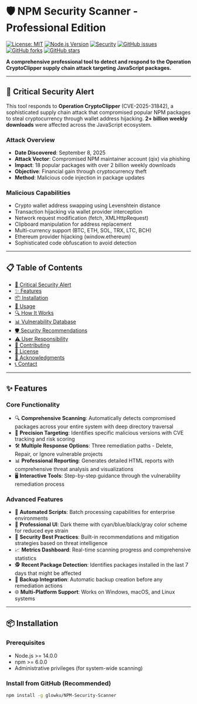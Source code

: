 # 🛡️ NPM Security Scanner - Professional Edition

[![License: MIT](https://img.shields.io/badge/License-MIT-yellow.svg)](https://opensource.org/licenses/MIT)
[![Node.js Version](https://img.shields.io/badge/node-%3E%3D14.0.0-brightgreen.svg)](https://nodejs.org/)
[![Security](https://img.shields.io/badge/security-critical-red.svg)](https://cve.mitre.org)
[![GitHub issues](https://img.shields.io/github/issues/glowku/NPM-Security-Scanner.svg)](https://github.com/glowku/NPM-Security-Scanner/issues)
[![GitHub forks](https://img.shields.io/github/forks/glowku/NPM-Security-Scanner.svg?style=social)](https://github.com/glowku/NPM-Security-Scanner/network)
[![GitHub stars](https://img.shields.io/github/stars/glowku/NPM-Security-Scanner.svg?style=social)](https://github.com/glowku/NPM-Security-Scanner/stargazers)

**A comprehensive professional tool to detect and respond to the Operation CryptoClipper supply chain attack targeting JavaScript packages.**

---

## 🚨 Critical Security Alert

This tool responds to **Operation CryptoClipper** (CVE-2025-31842), a sophisticated supply chain attack that compromised popular NPM packages to steal cryptocurrency through wallet address hijacking. **2+ billion weekly downloads** were affected across the JavaScript ecosystem.

### Attack Overview
- **Date Discovered**: September 8, 2025
- **Attack Vector**: Compromised NPM maintainer account (qix) via phishing
- **Impact**: 18 popular packages with over 2 billion weekly downloads
- **Objective**: Financial gain through cryptocurrency theft
- **Method**: Malicious code injection in package updates

### Malicious Capabilities
- Crypto wallet address swapping using Levenshtein distance
- Transaction hijacking via wallet provider interception
- Network request modification (fetch, XMLHttpRequest)
- Clipboard manipulation for address replacement
- Multi-currency support (BTC, ETH, SOL, TRX, LTC, BCH)
- Ethereum provider hijacking (window.ethereum)
- Sophisticated code obfuscation to avoid detection

---

## 📋 Table of Contents

- [🚨 Critical Security Alert](#-critical-security-alert)
- [✨ Features](#-features)
- [📦 Installation](#-installation)
- [🚀 Usage](#-usage)
- [🔍 How It Works](#-how-it-works)
- [📊 Vulnerability Database](#-vulnerability-database)
- [🛡️ Security Recommendations](#-security-recommendations)
- [⚠️ User Responsibility](#-user-responsibility)
- [🤝 Contributing](#-contributing)
- [📄 License](#-license)
- [🙏 Acknowledgments](#-acknowledgments)
- [📞 Contact](#-contact)

---

## ✨ Features

### Core Functionality
- 🔍 **Comprehensive Scanning**: Automatically detects compromised packages across your entire system with deep directory traversal
- 🎯 **Precision Targeting**: Identifies specific malicious versions with CVE tracking and risk scoring
- 🛠️ **Multiple Response Options**: Three remediation paths - Delete, Repair, or Ignore vulnerable projects
- 📊 **Professional Reporting**: Generates detailed HTML reports with comprehensive threat analysis and visualizations
- 🖥️ **Interactive Tools**: Step-by-step guidance through the vulnerability remediation process

### Advanced Features
- 🔄 **Automated Scripts**: Batch processing capabilities for enterprise environments
- 🎨 **Professional UI**: Dark theme with cyan/blue/black/gray color scheme for reduced eye strain
- 🔐 **Security Best Practices**: Built-in recommendations and mitigation strategies based on threat intelligence
- 📈 **Metrics Dashboard**: Real-time scanning progress and comprehensive statistics
- 🕵️ **Recent Package Detection**: Identifies packages installed in the last 7 days that might be affected
- 💾 **Backup Integration**: Automatic backup creation before any remediation actions
- 🌐 **Multi-Platform Support**: Works on Windows, macOS, and Linux systems

---

## 📦 Installation

### Prerequisites
- Node.js >= 14.0.0
- npm >= 6.0.0
- Administrative privileges (for system-wide scanning)

### Install from GitHub (Recommended)

```bash
npm install -g glowku/NPM-Security-Scanner